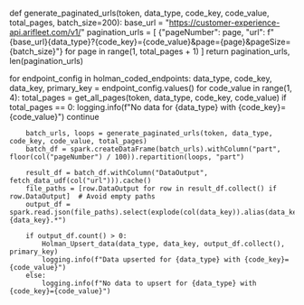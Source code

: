 def generate_paginated_urls(token, data_type, code_key, code_value, total_pages, batch_size=200):
    base_url = "https://customer-experience-api.arifleet.com/v1/"
    pagination_urls = [
        {"pageNumber": page, "url": f"{base_url}{data_type}?{code_key}={code_value}&page={page}&pageSize={batch_size}"}
        for page in range(1, total_pages + 1)
    ]
    return pagination_urls, len(pagination_urls)


for endpoint_config in holman_coded_endpoints:
    data_type, code_key, data_key, primary_key = endpoint_config.values()
    for code_value in range(1, 4):
        total_pages = get_all_pages(token, data_type, code_key, code_value)
        if total_pages == 0:
            logging.info(f"No data for {data_type} with {code_key}={code_value}")
            continue
        
        batch_urls, loops = generate_paginated_urls(token, data_type, code_key, code_value, total_pages)
        batch_df = spark.createDataFrame(batch_urls).withColumn("part", floor(col("pageNumber") / 100)).repartition(loops, "part")

        result_df = batch_df.withColumn("DataOutput", fetch_data_udf(col("url"))).cache()
        file_paths = [row.DataOutput for row in result_df.collect() if row.DataOutput]  # Avoid empty paths
        output_df = spark.read.json(file_paths).select(explode(col(data_key)).alias(data_key)).select(f"{data_key}.*")

        if output_df.count() > 0:
            Holman_Upsert_data(data_type, data_key, output_df.collect(), primary_key)
            logging.info(f"Data upserted for {data_type} with {code_key}={code_value}")
        else:
            logging.info(f"No data to upsert for {data_type} with {code_key}={code_value}")
